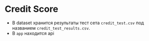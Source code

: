 # Credit Score
* В dataset хранится результаты тест сета `credit_test.csv` под названием `credit_test_results.csv`. <br>
* В `app` находится api 